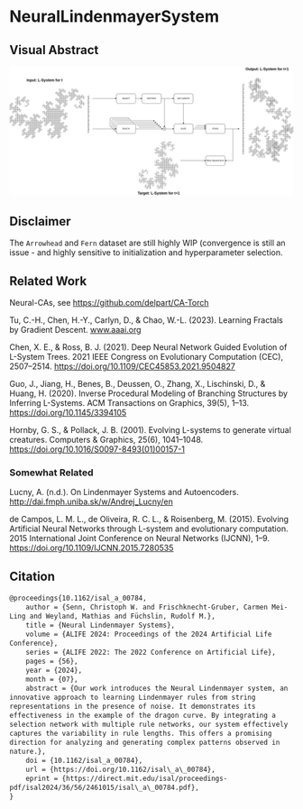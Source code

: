 # NeuralLindenmayerSystem

## Visual Abstract
![Alt text](figures/neural-lsystem-main.png "Neural Lindemayer System")

## Disclaimer
The `Arrowhead` and `Fern` dataset are still highly WIP (convergence is still an issue - and highly sensitive to initialization and hyperparameter selection.

## Related Work
Neural-CAs, see https://github.com/delpart/CA-Torch

Tu, C.-H., Chen, H.-Y., Carlyn, D., & Chao, W.-L. (2023). Learning Fractals by Gradient Descent. www.aaai.org

Chen, X. E., & Ross, B. J. (2021). Deep Neural Network Guided Evolution of L-System Trees. 2021 IEEE Congress on Evolutionary Computation (CEC), 2507–2514. https://doi.org/10.1109/CEC45853.2021.9504827

Guo, J., Jiang, H., Benes, B., Deussen, O., Zhang, X., Lischinski, D., & Huang, H. (2020). Inverse Procedural Modeling of Branching Structures by Inferring L-Systems. ACM Transactions on Graphics, 39(5), 1–13. https://doi.org/10.1145/3394105

Hornby, G. S., & Pollack, J. B. (2001). Evolving L-systems to generate virtual creatures. Computers & Graphics, 25(6), 1041–1048. https://doi.org/10.1016/S0097-8493(01)00157-1


### Somewhat Related
Lucny, A. (n.d.). On Lindenmayer Systems and Autoencoders. http://dai.fmph.uniba.sk/w/Andrej_Lucny/en

de Campos, L. M. L., de Oliveira, R. C. L., & Roisenberg, M. (2015). Evolving Artificial Neural Networks through L-system and evolutionary computation. 2015 International Joint Conference on Neural Networks (IJCNN), 1–9. https://doi.org/10.1109/IJCNN.2015.7280535

## Citation
```
@proceedings{10.1162/isal_a_00784,
    author = {Senn, Christoph W. and Frischknecht-Gruber, Carmen Mei-Ling and Weyland, Mathias and Füchslin, Rudolf M.},
    title = {Neural Lindenmayer Systems},
    volume = {ALIFE 2024: Proceedings of the 2024 Artificial Life Conference},
    series = {ALIFE 2022: The 2022 Conference on Artificial Life},
    pages = {56},
    year = {2024},
    month = {07},
    abstract = {Our work introduces the Neural Lindenmayer system, an innovative approach to learning Lindenmayer rules from string representations in the presence of noise. It demonstrates its effectiveness in the example of the dragon curve. By integrating a selection network with multiple rule networks, our system effectively captures the variability in rule lengths. This offers a promising direction for analyzing and generating complex patterns observed in nature.},
    doi = {10.1162/isal_a_00784},
    url = {https://doi.org/10.1162/isal\_a\_00784},
    eprint = {https://direct.mit.edu/isal/proceedings-pdf/isal2024/36/56/2461015/isal\_a\_00784.pdf},
}
```

